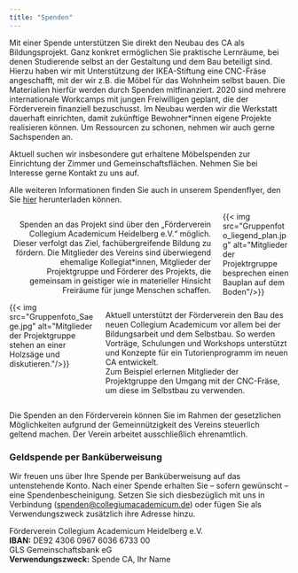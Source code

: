 ```yaml
---
title: "Spenden"
---
```


Mit einer Spende unterstützen Sie direkt den Neubau des CA als Bildungsprojekt.
Ganz konkret ermöglichen Sie praktische Lernräume, bei denen Studierende selbst
an der Gestaltung und dem Bau beteiligt sind. Hierzu haben wir mit Unterstützung
der IKEA-Stiftung eine CNC-Fräse angeschafft, mit der wir z.B. die Möbel für das
Wohnheim selbst bauen. Die Materialien hierfür werden durch Spenden
mitfinanziert. 2020 sind mehrere internationale Workcamps mit jungen
Freiwilligen geplant, die der Förderverein finanziell bezuschusst. Im Neubau
werden wir die Werkstatt dauerhaft einrichten, damit zukünftige Bewohner*innen
eigene Projekte realisieren können. Um Ressourcen zu schonen, nehmen wir auch
gerne Sachspenden an.

Aktuell suchen wir insbesondere gut erhaltene Möbelspenden zur Einrichtung der
Zimmer und Gemeinschaftsflächen. Nehmen Sie bei Interesse gerne Kontakt zu uns
auf.

Alle weiteren Informationen finden Sie auch in unserem Spendenflyer, den Sie
<a href="/docs/2019_spenden_flyer.pdf">hier</a> herunterladen können.

<div class="columns">
  <div class="column">
    <p style="text-align:right">
    Spenden an das Projekt sind über den „Förderverein Collegium Academicum
    Heidelberg e.V.“ möglich. Dieser verfolgt das Ziel, fachübergreifende
    Bildung zu fördern. Die Mitglieder des Vereins sind überwiegend ehemalige
    Kollegiat*innen, Mitglieder der Projektgruppe und Förderer des Projekts, die
    gemeinsam in geistiger wie in materieller Hinsicht Freiräume für
    junge Menschen schaffen.
    </p>
  </div>
  <div class="column">
    {{< img src="Gruppenfoto_liegend_plan.jpg" alt="Mitglieder der Projektrgruppe besprechen einen Bauplan auf dem Boden"/>}}
  </div>
</div>

<div class="columns">
  <div class="column">
  {{< img src="Gruppenfoto_Saege.jpg" alt="Mitglieder der Projektgruppe stehen an einer Holzsäge und diskutieren."/>}}
  </div>

  <div class="column">
    <p style="text-align:left">
    Aktuell unterstützt der Förderverein den Bau des neuen Collegium Academicum
    vor allem bei der Bildungsarbeit und dem Selbstbau. So werden Vorträge,
    Schulungen und Workshops unterstützt und Konzepte für ein Tutorienprogramm
    im neuen CA entwickelt.
    <br>
    Zum Beispiel erlernen Mitglieder der Projektgruppe den Umgang mit der
    CNC-Fräse, um diese im Selbstbau zu verwenden.
    </p>
  </div>
</div>



Die Spenden an den Förderverein können Sie im Rahmen der gesetzlichen
Möglichkeiten aufgrund der Gemeinnützigkeit des Vereins steuerlich geltend
machen. Der Verein arbeitet ausschließlich ehrenamtlich.


### Geldspende per Banküberweisung
Wir freuen uns über Ihre Spende per Banküberweisung auf das untenstehende Konto.
Nach einer Spende erhalten Sie – sofern gewünscht – eine Spendenbescheinigung.
Setzen Sie sich diesbezüglich mit uns in Verbindung (<a href="mailto:spenden@collegiumacademicum.de">spenden@collegiumacademicum.de</a>)
oder fügen Sie als Verwendungszweck zusätzlich ihre Adresse hinzu.


<div class="notification is-primary">
  Förderverein Collegium Academicum Heidelberg e.V.<br>
  <b>IBAN:</b> DE92 4306 0967 6036 6733 00<br>
  GLS Gemeinschaftsbank eG<br>
  <b>Verwendungszweck:</b> Spende CA, Ihr Name
</div>
